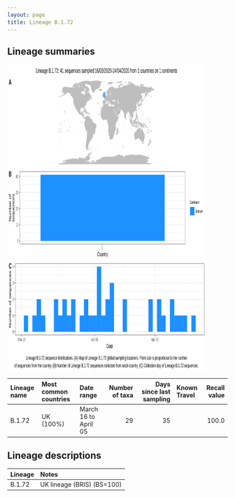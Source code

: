 ```yaml
---
layout: page
title: Lineage B.1.72
---
```




<h2> Lineage summaries</h2>

<img src="../assets/images/B.1.72.svg" alt="B.1.72 lineage summary figure" width="90%" height="700px" />


| Lineage name | Most common countries | Date range | Number of taxa |  Days since last sampling | Known Travel | Recall value |
|:-----|:-----|:-------|-------:|-------:|:---------|--------:|
| B.1.72 | UK (100%) | March 16 to April 05 | 29 | 35 |  | 100.0 |

<h2>Lineage descriptions</h2>

| Lineage | Notes |
|:-----|:-----|
| B.1.72 | UK lineage (BRIS) (BS=100) |

